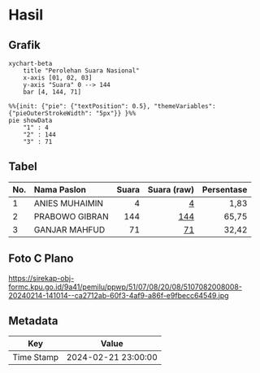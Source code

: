 # Hasil

## Grafik

```mermaid
xychart-beta
    title "Perolehan Suara Nasional"
    x-axis [01, 02, 03]
    y-axis "Suara" 0 --> 144
    bar [4, 144, 71]
```

```mermaid
%%{init: {"pie": {"textPosition": 0.5}, "themeVariables": {"pieOuterStrokeWidth": "5px"}} }%%
pie showData
    "1" : 4
    "2" : 144
    "3" : 71
```

## Tabel

| No. | Nama Paslon    | Suara | Suara (raw) | Persentase |
|:--- |:-------------- | -----:| -----------:| ----------:|
| 1   | ANIES MUHAIMIN | 4     | [4][p-1]    | 1,83       |
| 2   | PRABOWO GIBRAN | 144   | [144][p-2]  | 65,75      |
| 3   | GANJAR MAHFUD  | 71    | [71][p-3]   | 32,42      |


[p-1]: https://github.com/gigit-pemilu/pemilu-2024/blob/main/pilpres/hitung-suara/sub/51-bali/sub/07-karangasem/sub/08-kubu/sub/2008-baturinggit/sub/008-tps/sub/paslon-1.txt
[p-2]: https://github.com/gigit-pemilu/pemilu-2024/blob/main/pilpres/hitung-suara/sub/51-bali/sub/07-karangasem/sub/08-kubu/sub/2008-baturinggit/sub/008-tps/sub/paslon-2.txt
[p-3]: https://github.com/gigit-pemilu/pemilu-2024/blob/main/pilpres/hitung-suara/sub/51-bali/sub/07-karangasem/sub/08-kubu/sub/2008-baturinggit/sub/008-tps/sub/paslon-3.txt

## Foto C Plano

https://sirekap-obj-formc.kpu.go.id/9a41/pemilu/ppwp/51/07/08/20/08/5107082008008-20240214-141014--ca2712ab-60f3-4af9-a86f-e9fbecc64549.jpg


## Metadata

| Key        | Value               |
| ---------- | ------------------- |
| Time Stamp | 2024-02-21 23:00:00 |



